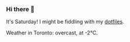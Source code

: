 ### Hi there :wave:

It's Saturday! I might be fiddling with my [dotfiles](https://github.com/bewuethr/dotfiles).

Weather in Toronto: overcast, at -2°C.
